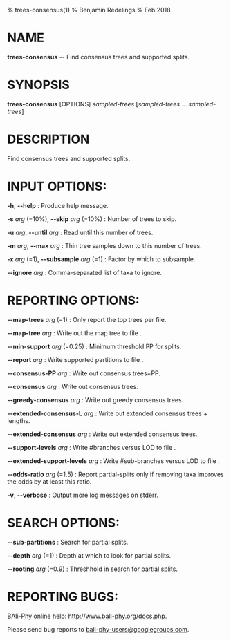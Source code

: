 % trees-consensus(1)
% Benjamin Redelings
% Feb 2018

# NAME

**trees-consensus** -- Find consensus trees and supported splits.

# SYNOPSIS

**trees-consensus** [OPTIONS] _sampled-trees_ [_sampled-trees_ ... _sampled-trees_]

# DESCRIPTION

Find consensus trees and supported splits.

# INPUT OPTIONS:
**-h**, **--help**
: Produce help message.

**-s** _arg_ (=10%), **--skip** _arg_ (=10%)
: Number of trees to skip.

**-u** _arg_, **--until** _arg_
: Read until this number of trees.

**-m** _arg_, **--max** _arg_
: Thin tree samples down to this number of trees.

**-x** _arg_ (=1), **--subsample** _arg_ (=1)
: Factor by which to subsample.

**--ignore** _arg_
: Comma-separated list of taxa to ignore.


# REPORTING OPTIONS:
**--map-trees** _arg_ (=1)
: Only report the top <arg> trees per file.

**--map-tree** _arg_
: Write out the map tree to file <arg>.

**--min-support** _arg_ (=0.25)
: Minimum threshold PP for splits.

**--report** _arg_
: Write supported partitions to file <arg>.

**--consensus-PP** _arg_
: Write out consensus trees+PP.

**--consensus** _arg_
: Write out consensus trees.

**--greedy-consensus** _arg_
: Write out greedy consensus trees.

**--extended-consensus-L** _arg_
: Write out extended consensus trees + lengths.

**--extended-consensus** _arg_
: Write out extended consensus trees.

**--support-levels** _arg_
: Write #branches versus LOD to file <arg>.

**--extended-support-levels** _arg_
: Write #sub-branches versus LOD to file <arg>.

**--odds-ratio** _arg_ (=1.5)
: Report partial-splits only if removing taxa improves the odds by at least this ratio.

**-v**, **--verbose**
: Output more log messages on stderr.


# SEARCH OPTIONS:
**--sub-partitions**
: Search for partial splits.

**--depth** _arg_ (=1)
: Depth at which to look for partial splits.

**--rooting** _arg_ (=0.9)
: Threshhold in search for partial splits.


# REPORTING BUGS:
 BAli-Phy online help: <http://www.bali-phy.org/docs.php>.

Please send bug reports to <bali-phy-users@googlegroups.com>.

